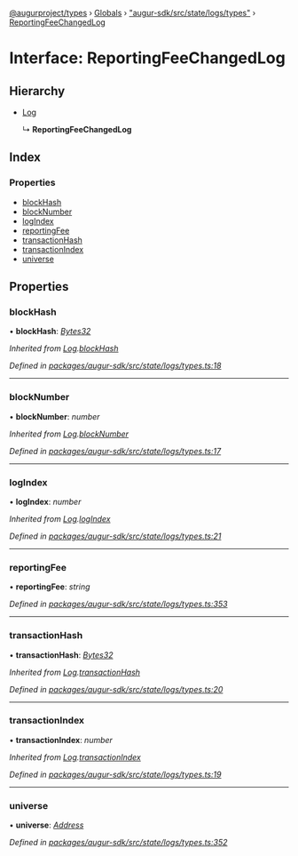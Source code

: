 [@augurproject/types](../README.md) › [Globals](../globals.md) › ["augur-sdk/src/state/logs/types"](../modules/_augur_sdk_src_state_logs_types_.md) › [ReportingFeeChangedLog](_augur_sdk_src_state_logs_types_.reportingfeechangedlog.md)

# Interface: ReportingFeeChangedLog

## Hierarchy

* [Log](_augur_sdk_src_state_logs_types_.log.md)

  ↳ **ReportingFeeChangedLog**

## Index

### Properties

* [blockHash](_augur_sdk_src_state_logs_types_.reportingfeechangedlog.md#blockhash)
* [blockNumber](_augur_sdk_src_state_logs_types_.reportingfeechangedlog.md#blocknumber)
* [logIndex](_augur_sdk_src_state_logs_types_.reportingfeechangedlog.md#logindex)
* [reportingFee](_augur_sdk_src_state_logs_types_.reportingfeechangedlog.md#reportingfee)
* [transactionHash](_augur_sdk_src_state_logs_types_.reportingfeechangedlog.md#transactionhash)
* [transactionIndex](_augur_sdk_src_state_logs_types_.reportingfeechangedlog.md#transactionindex)
* [universe](_augur_sdk_src_state_logs_types_.reportingfeechangedlog.md#universe)

## Properties

###  blockHash

• **blockHash**: *[Bytes32](../modules/_augur_sdk_src_state_logs_types_.md#bytes32)*

*Inherited from [Log](_augur_sdk_src_state_logs_types_.log.md).[blockHash](_augur_sdk_src_state_logs_types_.log.md#blockhash)*

*Defined in [packages/augur-sdk/src/state/logs/types.ts:18](https://github.com/AugurProject/augur/blob/69c4be52bf/packages/augur-sdk/src/state/logs/types.ts#L18)*

___

###  blockNumber

• **blockNumber**: *number*

*Inherited from [Log](_augur_sdk_src_state_logs_types_.log.md).[blockNumber](_augur_sdk_src_state_logs_types_.log.md#blocknumber)*

*Defined in [packages/augur-sdk/src/state/logs/types.ts:17](https://github.com/AugurProject/augur/blob/69c4be52bf/packages/augur-sdk/src/state/logs/types.ts#L17)*

___

###  logIndex

• **logIndex**: *number*

*Inherited from [Log](_augur_sdk_src_state_logs_types_.log.md).[logIndex](_augur_sdk_src_state_logs_types_.log.md#logindex)*

*Defined in [packages/augur-sdk/src/state/logs/types.ts:21](https://github.com/AugurProject/augur/blob/69c4be52bf/packages/augur-sdk/src/state/logs/types.ts#L21)*

___

###  reportingFee

• **reportingFee**: *string*

*Defined in [packages/augur-sdk/src/state/logs/types.ts:353](https://github.com/AugurProject/augur/blob/69c4be52bf/packages/augur-sdk/src/state/logs/types.ts#L353)*

___

###  transactionHash

• **transactionHash**: *[Bytes32](../modules/_augur_sdk_src_state_logs_types_.md#bytes32)*

*Inherited from [Log](_augur_sdk_src_state_logs_types_.log.md).[transactionHash](_augur_sdk_src_state_logs_types_.log.md#transactionhash)*

*Defined in [packages/augur-sdk/src/state/logs/types.ts:20](https://github.com/AugurProject/augur/blob/69c4be52bf/packages/augur-sdk/src/state/logs/types.ts#L20)*

___

###  transactionIndex

• **transactionIndex**: *number*

*Inherited from [Log](_augur_sdk_src_state_logs_types_.log.md).[transactionIndex](_augur_sdk_src_state_logs_types_.log.md#transactionindex)*

*Defined in [packages/augur-sdk/src/state/logs/types.ts:19](https://github.com/AugurProject/augur/blob/69c4be52bf/packages/augur-sdk/src/state/logs/types.ts#L19)*

___

###  universe

• **universe**: *[Address](../modules/_augur_sdk_src_state_logs_types_.md#address)*

*Defined in [packages/augur-sdk/src/state/logs/types.ts:352](https://github.com/AugurProject/augur/blob/69c4be52bf/packages/augur-sdk/src/state/logs/types.ts#L352)*
